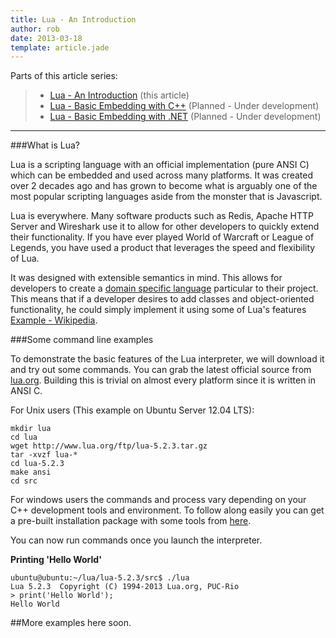 ```yaml
---
title: Lua - An Introduction
author: rob
date: 2013-03-18
template: article.jade
---
```


Parts of this article series:

> - [Lua - An Introduction](#) (this article)
> - [Lua - Basic Embedding with C++](#) (Planned - Under development)
> - [Lua - Basic Embedding with .NET](#) (Planned - Under development)

***
###What is Lua?

Lua is a scripting language with an official implementation (pure ANSI C) which can be embedded and used across many platforms.
It was created over 2 decades ago and has grown to become what is arguably one of the most popular scripting languages aside from the monster that is Javascript.

Lua is everywhere. Many software products such as Redis, Apache HTTP Server and Wireshark use it to allow for other developers to quickly extend their functionality.
If you have ever played World of Warcraft or League of Legends, you have used a product that leverages the speed and flexibility of Lua.

It was designed with extensible semantics in mind. This allows for developers to create a [domain specific language](http://en.wikipedia.org/wiki/Domain-specific_language) particular to their project.
This means that if a developer desires to add classes and object-oriented functionality, he could simply implement it using some of Lua's features <a href="http://en.wikipedia.org/wiki/Lua_(programming_language)#Object-oriented_programming">Example - Wikipedia</a>.

###Some command line examples

To demonstrate the basic features of the Lua interpreter, we will download it and try out some commands.
You can grab the latest official source from [lua.org](http://www.lua.org/ftp/). Building this is trivial on almost every platform since it is written in ANSI C.

For Unix users (This example on Ubuntu Server 12.04 LTS):
```
mkdir lua
cd lua
wget http://www.lua.org/ftp/lua-5.2.3.tar.gz
tar -xvzf lua-*
cd lua-5.2.3
make ansi
cd src
```

For windows users the commands and process vary depending on your C++ development tools and environment.
To follow along easily you can get a pre-built installation package with some tools from [here](https://code.google.com/p/luaforwindows/downloads/list).

You can now run commands once you launch the interpreter.

**Printing 'Hello World'**
```
ubuntu@ubuntu:~/lua/lua-5.2.3/src$ ./lua
Lua 5.2.3  Copyright (C) 1994-2013 Lua.org, PUC-Rio
> print('Hello World');
Hello World
```

##More examples here soon.



